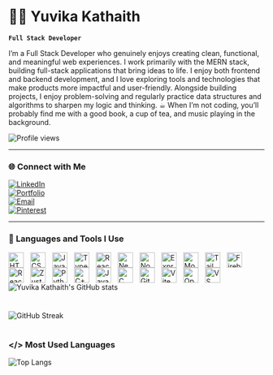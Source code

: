 # 🧗‍♀️ Yuvika Kathaith

**`Full Stack Developer`**

<!-- intro -->
I’m a Full Stack Developer who genuinely enjoys creating clean, functional, and meaningful web experiences.
I work primarily with the MERN stack, building full-stack applications that bring ideas to life. I enjoy both frontend and backend development, and I love exploring tools and technologies that make products more impactful and user-friendly.
Alongside building projects, I enjoy problem-solving and regularly practice data structures and algorithms to sharpen my logic and thinking.
☕︎ When I’m not coding, you’ll probably find me with a good book, a cup of tea, and music playing in the background.

<!--views profile -->
![Profile views](https://komarev.com/ghpvc/?username=yuvikaKathaith&color=B88A00&style=for-the-badge)

<!-- social links -->
---
### 🌐 Connect with Me

[![LinkedIn](https://img.shields.io/badge/LinkedIn-blue?style=for-the-badge&logo=linkedin)](https://www.linkedin.com/in/YOURUSERNAME)  
[![Portfolio](https://img.shields.io/badge/Portfolio-000000?style=for-the-badge&logo=firefox)](https://your-portfolio-link.com)  
[![Email](https://img.shields.io/badge/Email-red?style=for-the-badge&logo=gmail&logoColor=white)](mailto:your.email@example.com)  
[![Pinterest](https://img.shields.io/badge/Pinterest-e60023?style=for-the-badge&logo=pinterest&logoColor=white)](https://www.pinterest.com/YOURPROFILE)

---
<!-- Skills -->
### 🧰 Languages and Tools I Use

<img align="left" alt="HTML" width="30px" style="padding-right:10px;" src="https://cdn.jsdelivr.net/gh/devicons/devicon/icons/html5/html5-plain.svg" /> 
<img align="left" alt="CSS" width="30px" style="padding-right:10px;" src="https://cdn.jsdelivr.net/gh/devicons/devicon/icons/css3/css3-plain.svg" /> 
<img align="left" alt="JavaScript" width="30px" style="padding-right:10px;" src="https://cdn.jsdelivr.net/gh/devicons/devicon/icons/javascript/javascript-plain.svg" /> 
<img align="left" alt="TypeScript" width="30px" style="padding-right:10px;" src="https://cdn.jsdelivr.net/gh/devicons/devicon/icons/typescript/typescript-plain.svg" />
<img align="left" alt="React" width="30px" style="padding-right:10px;" src="https://cdn.jsdelivr.net/gh/devicons/devicon/icons/react/react-original.svg" /> 
<img align="left" alt="Next.js" width="30px" style="padding-right:10px;" src="https://cdn.jsdelivr.net/gh/devicons/devicon/icons/nextjs/nextjs-original.svg" /> 
<img align="left" alt="Node.js" width="30px" style="padding-right:10px;" src="https://cdn.jsdelivr.net/gh/devicons/devicon/icons/nodejs/nodejs-original.svg" /> 
<img align="left" alt="Express.js" width="30px" style="padding-right:10px;" src="https://cdn.jsdelivr.net/gh/devicons/devicon/icons/express/express-original.svg" />
<img align="left" alt="MongoDB" width="30px" style="padding-right:10px;" src="https://cdn.jsdelivr.net/gh/devicons/devicon/icons/mongodb/mongodb-original.svg" /> 
<img align="left" alt="Tailwind CSS" width="30px" style="padding-right:10px;" src="https://www.vectorlogo.zone/logos/tailwindcss/tailwindcss-icon.svg" />
<img align="left" alt="Firebase" width="30px" style="padding-right:10px;" src="https://cdn.jsdelivr.net/gh/devicons/devicon/icons/firebase/firebase-plain.svg" />
<img align="left" alt="React Router" width="30px" style="padding-right:10px;" src="https://reactrouter.com/favicon-light.png" />
<img align="left" alt="Zustand" width="30px" style="padding-right:10px;" src="https://raw.githubusercontent.com/pmndrs/zustand/main/resources/logo.svg" />
<img align="left" alt="Python" width="30px" style="padding-right:10px;" src="https://cdn.jsdelivr.net/gh/devicons/devicon/icons/python/python-plain.svg" /> 
<img align="left" alt="C++" width="30px" style="padding-right:10px;" src="https://cdn.jsdelivr.net/gh/devicons/devicon/icons/cplusplus/cplusplus-line.svg" /> 
<img align="left" alt="Java" width="30px" style="padding-right:10px;" src="https://cdn.jsdelivr.net/gh/devicons/devicon/icons/java/java-original.svg" />
<img align="left" alt="C" width="30px" style="padding-right:10px;" src="https://cdn.jsdelivr.net/gh/devicons/devicon/icons/c/c-original.svg" />
<img align="left" alt="Git" width="30px" style="padding-right:10px;" src="https://cdn.jsdelivr.net/gh/devicons/devicon/icons/git/git-original.svg" /> 
<img align="left" alt="Vite" width="30px" style="padding-right:10px;" src="https://vitejs.dev/logo.svg" /> 
<img align="left" alt="OpenCV" width="30px" style="padding-right:10px;" src="https://upload.wikimedia.org/wikipedia/commons/3/32/OpenCV_Logo_with_text_svg_version.svg" /> 
<img align="left" alt="VS Code" width="30px" style="padding-right:10px;" src="https://cdn.jsdelivr.net/gh/devicons/devicon/icons/vscode/vscode-original.svg" /> 
<br />

#
<!-- Stats -->
![Yuvika Kathaith's GitHub stats](https://github-readme-stats.vercel.app/api?username=yuvikaKathaith&show_icons=true&theme=gruvbox)

#
<!-- Github streak -->
![GitHub Streak](https://streak-stats.demolab.com?user=yuvikaKathaith&theme=gruvbox&border_radius=4.5)

# 
<!-- Most used languages -->
### </> Most Used Languages
![Top Langs](https://github-readme-stats.vercel.app/api/top-langs/?username=yuvikaKathaith&layout=compact&theme=radical)

